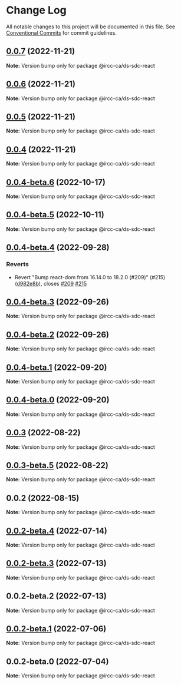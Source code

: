 # Change Log

All notable changes to this project will be documented in this file.
See [Conventional Commits](https://conventionalcommits.org) for commit guidelines.

## [0.0.7](https://github.com/IRCC-ca/ds-sdc/compare/@ircc-ca/ds-sdc-react@0.0.6...@ircc-ca/ds-sdc-react@0.0.7) (2022-11-21)

**Note:** Version bump only for package @ircc-ca/ds-sdc-react

## [0.0.6](https://github.com/IRCC-ca/ds-sdc/compare/@ircc-ca/ds-sdc-react@0.0.5...@ircc-ca/ds-sdc-react@0.0.6) (2022-11-21)

**Note:** Version bump only for package @ircc-ca/ds-sdc-react

## [0.0.5](https://github.com/IRCC-ca/ds-sdc/compare/@ircc-ca/ds-sdc-react@0.0.4...@ircc-ca/ds-sdc-react@0.0.5) (2022-11-21)

**Note:** Version bump only for package @ircc-ca/ds-sdc-react

## [0.0.4](https://github.com/IRCC-ca/ds-sdc/compare/@ircc-ca/ds-sdc-react@0.0.3...@ircc-ca/ds-sdc-react@0.0.4) (2022-11-21)

**Note:** Version bump only for package @ircc-ca/ds-sdc-react

## [0.0.4-beta.6](https://github.com/IRCC-ca/ds-sdc/compare/@ircc-ca/ds-sdc-react@0.0.4-beta.5...@ircc-ca/ds-sdc-react@0.0.4-beta.6) (2022-10-17)

**Note:** Version bump only for package @ircc-ca/ds-sdc-react

## [0.0.4-beta.5](https://github.com/IRCC-ca/ds-sdc/compare/@ircc-ca/ds-sdc-react@0.0.4-beta.4...@ircc-ca/ds-sdc-react@0.0.4-beta.5) (2022-10-11)

**Note:** Version bump only for package @ircc-ca/ds-sdc-react

## [0.0.4-beta.4](https://github.com/IRCC-ca/ds-sdc/compare/@ircc-ca/ds-sdc-react@0.0.4-beta.3...@ircc-ca/ds-sdc-react@0.0.4-beta.4) (2022-09-28)

### Reverts

-   Revert "Bump react-dom from 16.14.0 to 18.2.0 (#209)" (#215) ([d982e8b](https://github.com/IRCC-ca/ds-sdc/commit/d982e8b3c51d8e6933355f89aa89ca1bbe5ebe06)), closes [#209](https://github.com/IRCC-ca/ds-sdc/issues/209) [#215](https://github.com/IRCC-ca/ds-sdc/issues/215)

## [0.0.4-beta.3](https://github.com/IRCC-ca/ds-sdc/compare/@ircc-ca/ds-sdc-react@0.0.4-beta.2...@ircc-ca/ds-sdc-react@0.0.4-beta.3) (2022-09-26)

**Note:** Version bump only for package @ircc-ca/ds-sdc-react

## [0.0.4-beta.2](https://github.com/IRCC-ca/ds-sdc/compare/@ircc-ca/ds-sdc-react@0.0.4-beta.1...@ircc-ca/ds-sdc-react@0.0.4-beta.2) (2022-09-26)

**Note:** Version bump only for package @ircc-ca/ds-sdc-react

## [0.0.4-beta.1](https://github.com/IRCC-ca/ds-sdc/compare/@ircc-ca/ds-sdc-react@0.0.4-beta.0...@ircc-ca/ds-sdc-react@0.0.4-beta.1) (2022-09-20)

**Note:** Version bump only for package @ircc-ca/ds-sdc-react

## [0.0.4-beta.0](https://github.com/IRCC-ca/ds-sdc/compare/@ircc-ca/ds-sdc-react@0.0.3...@ircc-ca/ds-sdc-react@0.0.4-beta.0) (2022-09-20)

**Note:** Version bump only for package @ircc-ca/ds-sdc-react

## [0.0.3](https://github.com/IRCC-ca/ds-sdc/compare/@ircc-ca/ds-sdc-react@0.0.3-beta.5...@ircc-ca/ds-sdc-react@0.0.3) (2022-08-22)

**Note:** Version bump only for package @ircc-ca/ds-sdc-react

## [0.0.3-beta.5](https://github.com/IRCC-ca/ds-sdc/compare/@ircc-ca/ds-sdc-react@0.0.2...@ircc-ca/ds-sdc-react@0.0.3-beta.5) (2022-08-22)

**Note:** Version bump only for package @ircc-ca/ds-sdc-react

## 0.0.2 (2022-08-15)

**Note:** Version bump only for package @ircc-ca/ds-sdc-react

## [0.0.2-beta.4](https://github.com/IRCC-ca/ds-sdc/compare/@ircc-ca/ds-sdc-react@0.0.2-beta.3...@ircc-ca/ds-sdc-react@0.0.2-beta.4) (2022-07-14)

**Note:** Version bump only for package @ircc-ca/ds-sdc-react

## [0.0.2-beta.3](https://github.com/IRCC-ca/ds-sdc/compare/@ircc-ca/ds-sdc-react@0.0.2-beta.2...@ircc-ca/ds-sdc-react@0.0.2-beta.3) (2022-07-13)

**Note:** Version bump only for package @ircc-ca/ds-sdc-react

## 0.0.2-beta.2 (2022-07-13)

**Note:** Version bump only for package @ircc-ca/ds-sdc-react

## [0.0.2-beta.1](https://github.com/IRCC-ca/ds-sdc/compare/@ircc-ca/ds-sdc-react@0.0.2-beta.0...@ircc-ca/ds-sdc-react@0.0.2-beta.1) (2022-07-06)

**Note:** Version bump only for package @ircc-ca/ds-sdc-react

## 0.0.2-beta.0 (2022-07-04)

**Note:** Version bump only for package @ircc-ca/ds-sdc-react
